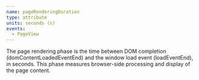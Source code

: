 ```yaml
---
name: pageRenderingDuration
type: attribute
units: seconds (s)
events:
  - PageView
---
```


The page rendering phase is the time between DOM completion (domContentLoadedEventEnd) and the window load event (loadEventEnd), in seconds. This phase measures browser-side processing and display of the page content.